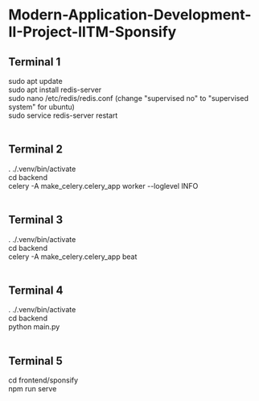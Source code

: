 # Modern-Application-Development-II-Project-IITM-Sponsify

## Terminal 1
sudo apt update <br>
sudo apt install redis-server <br>
sudo nano /etc/redis/redis.conf			(change "supervised no" to "supervised system" for ubuntu) <br>
sudo service redis-server restart <br>
<br>

## Terminal 2
. ./.venv/bin/activate <br>
cd backend <br>
celery -A make_celery.celery_app worker --loglevel INFO <br>
<br>

## Terminal 3
. ./.venv/bin/activate <br>
cd backend <br>
celery -A make_celery.celery_app beat <br>
<br>

## Terminal 4
. ./.venv/bin/activate <br>
cd backend <br>
python main.py <br>
<br>

## Terminal 5
cd frontend/sponsify <br>
npm run serve <br>

